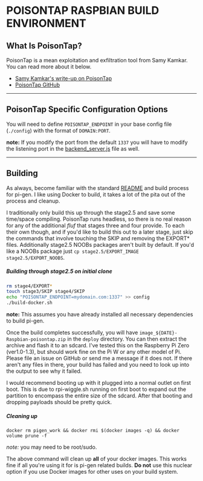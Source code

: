 # POISONTAP RASPBIAN BUILD ENVIRONMENT

## What Is PoisonTap?

PoisonTap is a mean exploitation and exfiltration tool from Samy Kamkar. You can read more about it below.

- [Samy Kamkar's write-up on PoisonTap](https://samy.pl/poisontap/)
- [PoisonTap GitHub](https://github.com/samyk/poisontap)

---

## PoisonTap Specific Configuration Options

You will need to define `POISONTAP_ENDPOINT` in your base config file (`./config`) with the format of `DOMAIN:PORT`.

**note:** If you modify the port from the default `1337` you will have to modify the listening port in the [backend_server.js](https://github.com/samyk/poisontap/blob/master/backend_server.js#L5) file as well.

---

## Building

As always, become familiar with the standard [README](https://github.com/KhasMek/pi-gen/blob/dev/README.md) and build process for pi-gen. I like using Docker to build, it takes a lot of the pita out of the process and cleanup.

I traditionally only build this up through the stage2.5 and save some time/space compiling. PoisonTap runs headless, so there is no real reason for any of the additional *fluf* that stages three and four provide. To each their own though, and if you'd like to build this out to a later stage, just skip the commands that involve touching the SKIP and removing the EXPORT* files. Additionally stage2.5 NOOBs packages aren't built by default. If you'd like a NOOBs package just `cp stage2.5/EXPORT_IMAGE stage2.5/EXPORT_NOOBS`.

##### Building through stage2.5 on initial clone

```bash
rm stage4/EXPORT*
touch stage3/SKIP stage4/SKIP
echo "POISONTAP_ENDPOINT=mydomain.com:1337" >> config
./build-docker.sh
```

**note:** This assumes you have already installed all necessary dependencies to build pi-gen.

Once the build completes successfully, you will have `image_${DATE}-Raspbian-poisontap.zip` in the `deploy` directory. You can then extract the archive and flash it to an sdcard. I've tested this on the Raspberry Pi Zero (ver1.0-1.3), but should work fine on the Pi W or any other model of Pi. Please file an issue on GitHub or send me a message if it does not. If there aren't any files in there, your build has failed and you need to look up into the output to see why it failed.

I would recommend booting up with it plugged into a normal outlet on first boot. This is due to rpi-wiggle.sh running on first boot to expand out the partition to encompass the entire size of the sdcard. After that booting and dropping payloads should be pretty quick.

##### Cleaning up

```
docker rm pigen_work && docker rmi $(docker images -q) && docker volume prune -f
```

*note:* you may need to be root/sudo.

The above command will clean up **all** of your docker images. This works fine if all you're using it for is pi-gen related builds. **Do not** use this nuclear option if you use Docker images for other uses on your build system.
